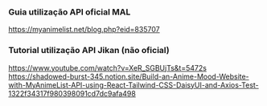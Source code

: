 ### Guia utilização API oficial MAL

https://myanimelist.net/blog.php?eid=835707  

### Tutorial utilização API Jikan (não oficial)

https://www.youtube.com/watch?v=XeR_SGBUjTs&t=5472s  
https://shadowed-burst-345.notion.site/Build-an-Anime-Mood-Website-with-MyAnimeList-API-using-React-Tailwind-CSS-DaisyUI-and-Axios-Test-1322f34317f980398091cd7dc9afa498  